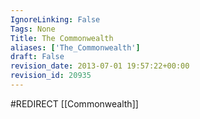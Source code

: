 ```yaml
---
IgnoreLinking: False
Tags: None
Title: The Commonwealth
aliases: ['The_Commonwealth']
draft: False
revision_date: 2013-07-01 19:57:22+00:00
revision_id: 20935
---
```


#REDIRECT [[Commonwealth]]
